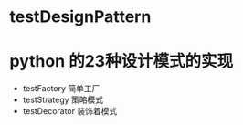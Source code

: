 # testDesignPattern

python 的23种设计模式的实现
==

<ul>
<li>
testFactory 简单工厂
</li>
<li>
testStrategy 策略模式
</li>
<li>
testDecorator 装饰着模式
</li>
</ul>
